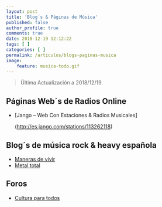 ```yaml
---
layout: post
title: 'Blog´s & Páginas de Música'
published: false
author_profile: true
comments: true
date: 2018-12-19 12:12:22
tags: [ ]
categories: [ ]
permalink: /articulos/blogs-paginas-musica
image:
    feature: musica-todo.gif
---
```

> Última Actualización a 2018/12/19.

## Páginas Web´s de Radios Online

  * [Jango &#8211; Web Con Estaciones & Radios Musicales]
  
    (http://es.jango.com/stations/113262118)

## Blog´s de música rock & heavy española

  * [Maneras de vivir][1]
  * [Metal total][2]

## Foros

  * [Cultura para todos][3]

 [1]: http://www.manerasdevivir.com
 [2]: http://www.metaltotal.com
 [3]: http://culturaparatodos.eu/